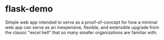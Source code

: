 # flask-demo
Simple web app intended to serve as a proof-of-concept for how a minimal web app can serve as an inexpensive, flexible, and extensible upgrade from the classic "excel hell" that so many smaller organizations are familiar with.
